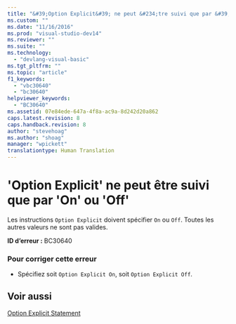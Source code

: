 ```yaml
---
title: "&#39;Option Explicit&#39; ne peut &#234;tre suivi que par &#39;On&#39; ou &#39;Off&#39; | Microsoft Docs"
ms.custom: ""
ms.date: "11/16/2016"
ms.prod: "visual-studio-dev14"
ms.reviewer: ""
ms.suite: ""
ms.technology: 
  - "devlang-visual-basic"
ms.tgt_pltfrm: ""
ms.topic: "article"
f1_keywords: 
  - "vbc30640"
  - "bc30640"
helpviewer_keywords: 
  - "BC30640"
ms.assetid: 07e84ede-647a-4f8a-ac9a-8d242d20a862
caps.latest.revision: 8
caps.handback.revision: 8
author: "stevehoag"
ms.author: "shoag"
manager: "wpickett"
translationtype: Human Translation
---
```

# &#39;Option Explicit&#39; ne peut &#234;tre suivi que par &#39;On&#39; ou &#39;Off&#39;
Les instructions `Option Explicit` doivent spécifier `On` ou `Off`. Toutes les autres valeurs ne sont pas valides.  
  
 **ID d’erreur :** BC30640  
  
### Pour corriger cette erreur  
  
-   Spécifiez soit `Option Explicit On`, soit `Option Explicit Off`.  
  
## Voir aussi  
 [Option Explicit Statement](../../visual-basic/language-reference/statements/option-explicit-statement.md)